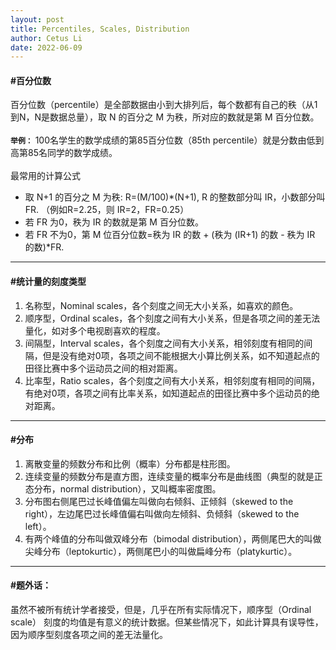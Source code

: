 ```yaml
---
layout: post
title: Percentiles, Scales, Distribution
author: Cetus Li
date: 2022-06-09
---
```

#### <b>\#百分位数</b>
百分位数（percentile）是全部数据由小到大排列后，每个数都有自己的秩（从1到N，N是数据总量），取 N 的百分之 M 为秩，所对应的数就是第 M 百分位数。
<br/><br/><b>`举例：`</b> 100名学生的数学成绩的第85百分位数（85th percentile）就是分数由低到高第85名同学的数学成绩。
<br/><br/>
最常用的计算公式
- 取 N+1 的百分之 M 为秩: R=(M/100)\*(N+1), R 的整数部分叫 IR，小数部分叫 FR. （例如R=2.25，则 IR=2，FR=0.25）
- 若 FR 为0，秩为 IR 的数就是第 M 百分位数。
- 若 FR 不为0，第 M 位百分位数=秩为 IR 的数 + (秩为 (IR+1) 的数 - 秩为 IR 的数)\*FR.

------
#### <b>\#统计量的刻度类型</b>
1. 名称型，Nominal scales，各个刻度之间无大小关系，如喜欢的颜色。
2. 顺序型，Ordinal scales，各个刻度之间有大小关系，但是各项之间的差无法量化，如对多个电视剧喜欢的程度。
3. 间隔型，Interval scales，各个刻度之间有大小关系，相邻刻度有相同的间隔，但是没有绝对0项，各项之间不能根据大小算比例关系，如不知道起点的田径比赛中多个运动员之间的相对距离。
4. 比率型，Ratio scales，各个刻度之间有大小关系，相邻刻度有相同的间隔，有绝对0项，各项之间有比率关系，如知道起点的田径比赛中多个运动员的绝对距离。

------
#### <b>\#分布</b>
1. 离散变量的频数分布和比例（概率）分布都是柱形图。
2. 连续变量的频数分布是直方图，连续变量的概率分布是曲线图（典型的就是正态分布，normal distribution），又叫概率密度图。
3. 分布图右侧尾巴过长峰值偏左叫做向右倾斜、正倾斜（skewed to the right），左边尾巴过长峰值偏右叫做向左倾斜、负倾斜（skewed to the left）。
4. 有两个峰值的分布叫做双峰分布（bimodal distribution），两侧尾巴大的叫做尖峰分布（leptokurtic），两侧尾巴小的叫做扁峰分布（platykurtic）。


------
#### <b>\#题外话：</b>
虽然不被所有统计学者接受，但是，几乎在所有实际情况下，顺序型（Ordinal scale） 刻度的均值是有意义的统计数据。但某些情况下，如此计算具有误导性，因为顺序型刻度各项之间的差无法量化。
